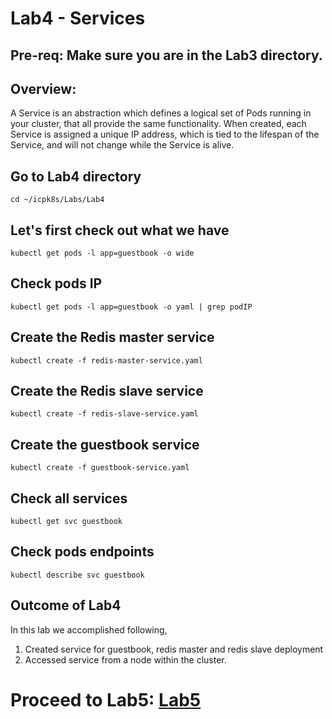 # Lab4 - Services

## Pre-req: Make sure you are in the Lab3 directory.

## Overview:
A Service is an abstraction which defines a logical set of Pods running in your cluster,
that all provide the same functionality.
When created, each Service is assigned a unique IP address, which is tied to the lifespan of the Service,
and will not change while the Service is alive.

## Go to Lab4 directory
`cd ~/icpk8s/Labs/Lab4`

## Let's first check out what we have
`kubectl get pods -l app=guestbook -o wide`

## Check pods IP
`kubectl get pods -l app=guestbook -o yaml | grep podIP`

## Create the Redis master service
`kubectl create -f redis-master-service.yaml`

## Create the Redis slave service
`kubectl create -f redis-slave-service.yaml`

## Create the guestbook service
`kubectl create -f guestbook-service.yaml`

## Check all services
`kubectl get svc guestbook`

## Check pods endpoints
`kubectl describe svc guestbook`

## Outcome of Lab4
In this lab we accomplished following,
1. Created service for guestbook, redis master and redis slave deployment
2. Accessed service from a node within the cluster.

# Proceed to Lab5: [Lab5](../Lab5/README.md)
